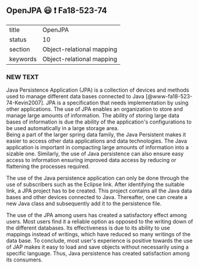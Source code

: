 ## OpenJPA :smiley: :exclamation: Fa18-523-74


|          |                           |
| -------- | ------------------------- |
| title    | OpenJPA                   | 
| status   | 10                        |
| section  | Object-relational mapping |
| keywords | Object-relational mapping |


### NEW TEXT

Java Persistence Application (JPA) is a collection of devices and methods used to manage different data bases connected to Java [@www-fa18-523-74-Kevin2007]. JPA is a specification that needs implementation by using other applications. The use of JPA enables an organization to store and manage large amounts of information. The ability of storing large data bases of information is due the ability of the application's configurations to be used automatically in a large storage area.		                 
Being a part of the larger spring data family, the Java Persistent makes it easier to access other data applications and data technologies. The Java application is important in compacting large amounts of information into a sizable one. Similarly, the use of Java persistence can also ensure easy access to information ensuring improved data access by reducing or flattening the processes required.

The use of the Java persistence application can only be done through the use of subscribers such as the Eclipse link. After identifying the suitable link, a JPA project has to be created. This project contains all the Java data bases and other devices connected to Java. Thereafter, one can create a new Java class and subsequently add it to the persistence file.

The use of the JPA among users has created a satisfactory effect among users. Most users find it a reliable option as opposed to the writing down of the different databases. Its effectiveness is due to its ability to use mappings instead of writings, which have reduced so many writings of the data base. To conclude, most user's experience is positive towards the use of JAP makes it easy to load and save objects without necessarily using a specific language. Thus, Java persistence has created satisfaction among its consumers.



